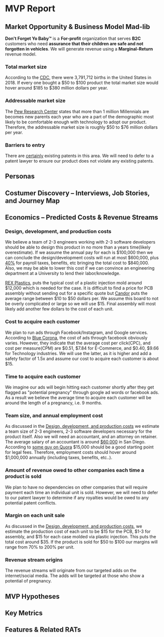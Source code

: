 # MVP Report

## Market Opportunity & Business Model Mad-lib

**Don't Forget Yo Baby™** is a **For-profit** organization that serves **B2C** customers who need **assurance that their children are safe and not forgotten in vehicles**. We will generate revenue using a **Marginal-Return** revenue model.

### Total market size

According to the [CDC](https://www.cdc.gov/nchs/fastats/births.htm), there were 3,791,712 births in the United States in 2018. If every one bought a $50 to $100 product the total market size would hover around $185 to $380 million dollars per year.

### Addressable market size

The [Pew Research Center](https://www.pewresearch.org/fact-tank/2018/05/04/more-than-a-million-millennials-are-becoming-moms-each-year/) states that more than 1 million Millennials are becomes new parents each year who are a part of the demographic most likely to be comfortable enough with technology to adopt our product. Therefore, the addressable market size is roughly $50 to $76 million dollars per year.

### Barriers to entry

There are [certainly](https://patents.google.com/?q=child+car+alarm&oq=child+car+alarm) existing patents in this area. We will need to defer to a patent lawyer to ensure our product does not violate any existing patents.

## Personas

## Costumer Discovery – Interviews, Job Stories, and Journey Map

## Economics – Predicted Costs & Revenue Streams

### Design, development, and production costs

We believe a team of 2-3 engineers working with 2-3 software developers should be able to design this product in no more than a years time(likely overestimate). If we assume the annual pay for each is $100,000 then we can conclude the design/development costs will run at most $600,000, plus [40%](https://www.sba.gov/blog/how-much-does-employee-cost-you) for payroll taxes, benefits, etc bringing the total cost to $840,000. Also, we may be able to lower this cost if we can convince an engineering department at a University to lend their labor/knowledge.

[REX Plastics](https://rexplastics.com/plastic-injection-molds/how-much-do-plastic-injection-molds-cost), puts the typical cost of a plastic injection mold around $12,000 which is needed for the case. It is difficult to find a price for PCB assembly without sending out for a specific quote but [Candor](https://www.candorind.com/how-much-does-pcb-assembly-cost/) puts the average range between $10 to $50 dollars per. We assume this board to not be overly complicated or large so we will use $15. Final assembly will most likely add another few dollars to the cost of each unit.

### Cost to acquire each customer

We plan to run ads through Facebook/Instagram, and Google services. According to [Blue Corona](https://www.bluecorona.com/blog/how-much-facebook-advertising-costs/), the cost of ads through facebook obviously varies. However, they indicate that the average cost per click(CPC), and cost per measure(CPM) are $0.51, $7.84 for E-Commerce, and $0.40, $9.66 for Technology industries. We will use the latter, as it is higher and add a safety factor of 1.5x and assume our cost to acquire each customer is about $15.

### Time to acquire each customer

We imagine our ads will begin hitting each customer shortly after they get flagged as "potential pregnancy" through google ad words or facebook ads. As a result we believe the average time to acquire each customer will be around the length of a pregnancy, i.e. 9 months.

### Team size, and annual employment cost

As discussed in the [Design, development, and production costs](#design-development-and-production-costs) we estimate a team size of 2-3 engineers, 2-3 software developers necessary for the product itself. Also we will need an accountant, and an attorney on retainer. The average salary of an accountant is around [$60,000](https://www.glassdoor.com/Salaries/san-diego-accountant-salary-SRCH_IL.0,9_IM758_KO10,20.htm) in San Diego. According to [some guy on Quora](https://www.quora.com/What-are-the-expected-legal-costs-for-a-startup-at-the-angel-and-Series-A-stages) $15,000 should be a good starting point for legal fees. Therefore, employment costs should hover around $1,000,000 annually (including taxes, benefits, etc..).

### Amount of revenue owed to other companies each time a product is sold

We plan to have no dependencies on other companies that will require payment each time an individual unit is sold. However, we will need to defer to our patent lawyer to determine if any royalties would be owed to any potential patent conflicts.

### Margin on each unit sale

As discussed in the [Design, development, and production costs](#design-development-and-production-costs), we estimate the production cost of each unit to be $15 for the PCB, $1-3 for assembly, and $15 for each case molded via plastic injection. This puts the total cost around $35. If the product is sold for $50 to $100 our margins will range from 70% to 200% per unit.

### Revenue stream origins

The revenue streams will originate from our targeted adds on the internet/social media. The adds will be targeted at those who show a potential of pregnancy.

## MVP Hypotheses

## Key Metrics

## Features & Related RATs
